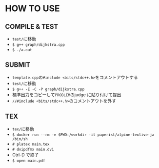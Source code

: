 # HOW TO USE

## COMPILE & TEST

- `test/`に移動
- `$ g++ graph/dijkstra.cpp`
- `$ ./a.out`

## SUBMIT

- `template.cpp`の`#include <bits/stdc++.h>`をコメントアウトする
- `test/`に移動
- `$ g++ -E -C -P graph/dijkstra.cpp`
- 標準出力をコピーして`PROBLEM`のjudge に貼り付けて提出
- `//#include <bits/stdc++.h>`のコメントアウトを外す

## TEX

- `tex/`に移動
- `$ docker run --rm -v $PWD:/workdir -it paperist/alpine-texlive-ja /bin/sh`
- `# platex main.tex`
- `# dvipdfmx main.dvi`
- Ctrl-D で終了
- `$ open main.pdf`
